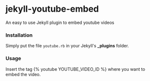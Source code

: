 # jekyll-youtube-embed
An easy to use Jekyll plugin to embed youtube videos

### Installation
Simply put the file `youtube.rb` in your Jekyll's **_plugins** folder.

### Usage
Insert the tag {% youtube YOUTUBE_VIDEO_ID %} where you want to embed the video.
